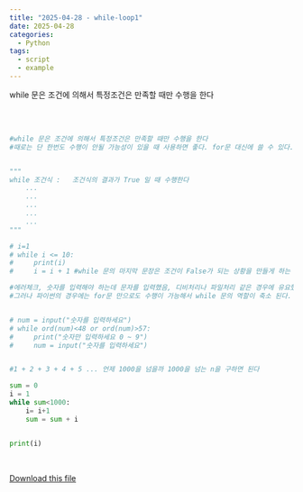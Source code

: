 ```yaml
---
title: "2025-04-28 - while-loop1"
date: 2025-04-28
categories:
  - Python
tags:
  - script
  - example
---
```


while 문은 조건에 의해서 특정조건은 만족할 때만 수행을 한다

<div style="white-space: pre-wrap; word-break: break-word;">

```python
#while 문은 조건에 의해서 특정조건은 만족할 때만 수행을 한다
#때로는 단 한번도 수행이 안될 가능성이 있을 때 사용하면 좋다. for문 대신에 쓸 수 있다.


"""
while 조건식 :   조건식의 결과가 True 일 때 수행한다
    ...
    ...
    ...
    ...
    ...
"""

# i=1
# while i <= 10:
#     print(i)
#     i = i + 1 #while 문의 마지막 문장은 조건이 False가 되는 상황을 만들게 하는 것이 좋다 

#에러체크, 숫자를 입력해야 하는데 문자를 입력했음, 디비처리나 파일처리 같은 경우에 유요했었음
#그러나 파이썬의 경우에는 for문 만으로도 수행이 가능해서 while 문의 역할이 축소 된다. 


# num = input("숫자를 입력하세요")
# while ord(num)<48 or ord(num)>57:
#     print("숫자만 입력하세요 0 ~ 9")
#     num = input("숫자를 입력하세요")


#1 + 2 + 3 + 4 + 5 ... 언제 1000을 넘을까 1000을 넘는 n을 구하면 된다 

sum = 0 
i = 1
while sum<1000:
    i= i+1
    sum = sum + i


print(i)
```

</div>

[Download this file](/assets/files/while1.py)
